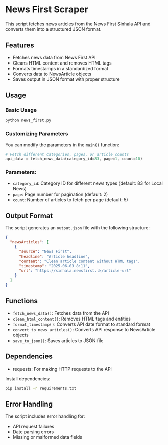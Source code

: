 # News First Scraper

This script fetches news articles from the News First Sinhala API and converts them into a structured JSON format.

## Features

- Fetches news data from News First API
- Cleans HTML content and removes HTML tags
- Formats timestamps in a standardized format
- Converts data to NewsArticle objects
- Saves output in JSON format with proper structure

## Usage

### Basic Usage
```python
python news_first.py
```

### Customizing Parameters
You can modify the parameters in the `main()` function:

```python
# Fetch different categories, pages, or article counts
api_data = fetch_news_data(category_id=83, page=1, count=10)
```

### Parameters:
- `category_id`: Category ID for different news types (default: 83 for Local News)
- `page`: Page number for pagination (default: 2)
- `count`: Number of articles to fetch per page (default: 5)

## Output Format

The script generates an `output.json` file with the following structure:

```json
{
  "newsArticles": [
    {
      "source": "News First",
      "headline": "Article headline",
      "content": "Clean article content without HTML tags",
      "timestamp": "2025-06-03 8:11",
      "url": "https://sinhala.newsfirst.lk/article-url"
    }
  ]
}
```

## Functions

- `fetch_news_data()`: Fetches data from the API
- `clean_html_content()`: Removes HTML tags and entities
- `format_timestamp()`: Converts API date format to standard format
- `convert_to_news_articles()`: Converts API response to NewsArticle objects
- `save_to_json()`: Saves articles to JSON file

## Dependencies

- requests: For making HTTP requests to the API

Install dependencies:
```bash
pip install -r requirements.txt
```

## Error Handling

The script includes error handling for:
- API request failures
- Date parsing errors
- Missing or malformed data fields
